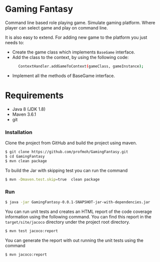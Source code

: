 # Gaming Fantasy
Command line based role playing game. Simulate gaming platform. Where player can select game and play on command line.

It is also easy to extend. For adding new game to the platform you just needs to:
  - Create the game class which implements `BaseGame` interface.
  - Add the class to the context, by using the following code:
```sh
      ContextHandler.addGameToContext(gameClass, gameInstance);
```
  - Implement all the methods of BaseGame interface.

# Requirements

  - Java 8 (JDK 1.8)
  - Maven 3.6.1
  - git

### Installation

Clone the project from GitHub and build the project using maven.

```sh
$ git clone https://github.com/profmoh/GamingFantasy.git
$ cd GamingFantasy
$ mvn clean package
```
To build the Jar with skipping test you can run the command
```sh
$ mvn -Dmaven.test.skip=true  clean package
```

### Run

```sh
$ java -jar GamingFantasy-0.0.1-SNAPSHOT-jar-with-dependencies.jar
```

You can run unit tests and creates an HTML report of the code coverage information using the following command. You can find this report in the `target/site/jacoco` directory under the project root directory.
```sh
$ mvn test jacoco:report
```
You can generate the report with out running the unit tests using the command
```sh
$ mvn jacoco:report
```